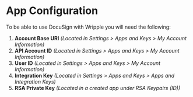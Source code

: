 # App Configuration

To be able to use DocuSign with Wripple you will need the following:

1. **Account Base URI** *(Located in Settings > Apps and Keys > My Account Information)*
2. **API Account ID** *(Located in Settings > Apps and Keys > My Account Information)*
3. **User ID** *(Located in Settings > Apps and Keys > My Account Information)*
4. **Integration Key** *(Located in Settings > Apps and Keys > Apps and Integration Keys)*
5. **RSA Private Key** *(Located in a created app under RSA Keypairs (ID))*
